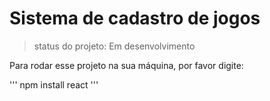 # Sistema de cadastro de jogos

> status do projeto: Em desenvolvimento

Para rodar esse projeto na sua máquina, por favor digite:

'''
npm install react
'''
